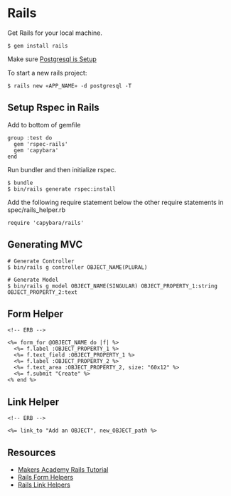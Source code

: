 # Rails

Get Rails for your local machine.

```
$ gem install rails
```

Make sure [Postgresql is Setup](./postgresql.md)

To start a new rails project:

```
$ rails new «APP_NAME» -d postgresql -T
```

## Setup Rspec in Rails

Add to bottom of gemfile

```
group :test do
  gem 'rspec-rails'
  gem 'capybara'
end
```

Run bundler and then initialize rspec.

```
$ bundle
$ bin/rails generate rspec:install
```

Add the following require statement below the other require statements in spec/rails_helper.rb

```
require 'capybara/rails'
```

## Generating MVC

```
# Generate Controller
$ bin/rails g controller OBJECT_NAME(PLURAL)

# Generate Model
$ bin/rails g model OBJECT_NAME(SINGULAR) OBJECT_PROPERTY_1:string OBJECT_PROPERTY_2:text
```

## Form Helper

```
<!-- ERB -->

<%= form_for @OBJECT_NAME do |f| %>
  <%= f.label :OBJECT_PROPERTY_1 %>
  <%= f.text_field :OBJECT_PROPERTY_1 %>
  <%= f.label :OBJECT_PROPERTY_2 %>
  <%= f.text_area :OBJECT_PROPERTY_2, size: "60x12" %>
  <%= f.submit "Create" %>
<% end %>
```

## Link Helper

```
<!-- ERB -->

<%= link_to "Add an OBJECT", new_OBJECT_path %>
```

## Resources

* [Makers Academy Rails Tutorial](https://github.com/makersacademy/course/blob/master/rails/yelp_v1/1_getting_started.md)
* [Rails Form Helpers](http://guides.rubyonrails.org/form_helpers.html)
* [Rails Link Helpers](http://apidock.com/rails/ActionView/Helpers/UrlHelper/link_to)
